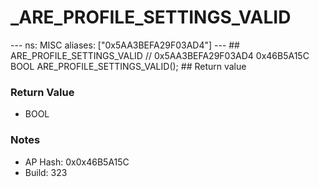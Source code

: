 # _ARE_PROFILE_SETTINGS_VALID

--- ns: MISC aliases: ["0x5AA3BEFA29F03AD4"] --- ## ARE_PROFILE_SETTINGS_VALID  // 0x5AA3BEFA29F03AD4 0x46B5A15C BOOL ARE_PROFILE_SETTINGS_VALID();   ## Return value

### Return Value
* BOOL

### Notes
* AP Hash: 0x0x46B5A15C
* Build: 323

